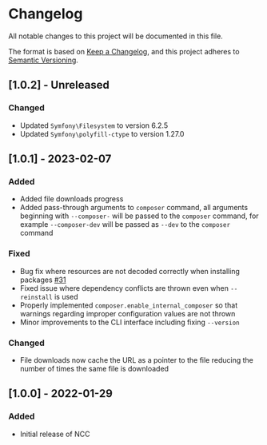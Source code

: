 # Changelog

All notable changes to this project will be documented in this file.

The format is based on [Keep a Changelog](https://keepachangelog.com/en/1.0.0/),
and this project adheres to [Semantic Versioning](https://semver.org/spec/v2.0.0.html).

## [1.0.2] - Unreleased

### Changed
 - Updated `Symfony\Filesystem` to version 6.2.5
 - Updated `Symfony\polyfill-ctype` to version 1.27.0


## [1.0.1] - 2023-02-07

### Added
- Added file downloads progress
- Added pass-through arguments to `composer` command, all arguments beginning with `--composer-` will be passed to the 
  `composer` command, for example `--composer-dev` will be passed as `--dev` to the `composer` command

### Fixed

- Bug fix where resources are not decoded correctly when installing packages [#31](https://git.n64.cc/nosial/ncc/-/issues/42)
- Fixed issue where dependency conflicts are thrown even when `--reinstall` is used
- Properly implemented `composer.enable_internal_composer` so that warnings regarding improper configuration values are not thrown
- Minor improvements to the CLI interface including fixing `--version`

### Changed

- File downloads now cache the URL as a pointer to the file reducing the number of times the same file is downloaded

## [1.0.0] - 2022-01-29

### Added

- Initial release of NCC